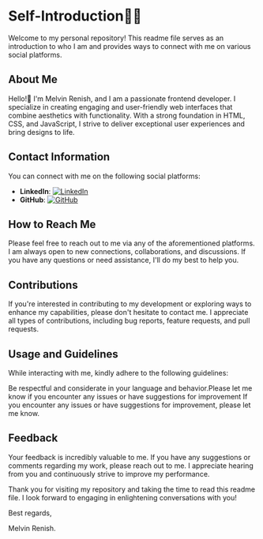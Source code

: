 # Self-Introduction👩‍💻
Welcome to my personal repository! This readme file serves as an introduction to who I am and provides ways to connect with me on various social platforms.

## About Me
Hello!👋 I'm Melvin Renish, and I am a passionate frontend developer. I specialize in creating engaging and user-friendly web interfaces that combine aesthetics with functionality. With a strong foundation in HTML, CSS, and JavaScript, I strive to deliver exceptional user experiences and bring designs to life.

## Contact Information
You can connect with me on the following social platforms:

- **LinkedIn**: [![LinkedIn](https://clipart-library.com/new_gallery/25-259122_icons-symbols-button-linkedin-png-image.png)](https://www.linkedin.com/in/renish-okago-993498246/)
- **GitHub**: [![GitHub](path/to/github-icon.png)](https://www.github.com/fabrizia2)

## How to Reach Me
Please feel free to reach out to me via any of the aforementioned platforms. I am always open to new connections, collaborations, and discussions. If you have any questions or need assistance, I'll do my best to help you.

## Contributions
If you're interested in contributing to my development or exploring ways to enhance my capabilities, please don't hesitate to contact me. I appreciate all types of contributions, including bug reports, feature requests, and pull requests.

## Usage and Guidelines
While interacting with me, kindly adhere to the following guidelines:

Be respectful and considerate in your language and behavior.Please let me know if you encounter any issues or have suggestions for improvement
If you encounter any issues or have suggestions for improvement, please let me know.
## Feedback
Your feedback is incredibly valuable to me. If you have any suggestions or comments regarding my work, please reach out to me. I appreciate hearing from you and continuously strive to improve my performance.

Thank you for visiting my repository and taking the time to read this readme file. I look forward to engaging in enlightening conversations with you!

Best regards,

Melvin Renish.

<!-- 👋 Hi, I’m Renish Okago
- 👀 I’m interested in ...
- 🌱 I’m currently learning software engineering
- 💞️ I’m looking to collaborate on 
- 📫 How to reach me ...
- https://www.linkedin.com/in/renish-okago-993498246/ https://twitter.com/home

<!---
fabrizia2/fabrizia2 is a ✨ special ✨ repository because its `README.md` (this file) appears on your GitHub profile.
You can click the Preview link to take a look at your changes.
--->
